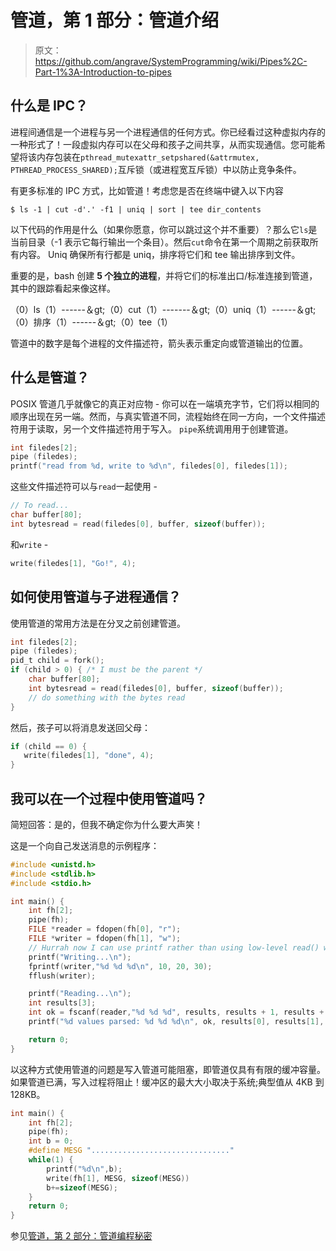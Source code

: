 # 管道，第 1 部分：管道介绍

> 原文：<https://github.com/angrave/SystemProgramming/wiki/Pipes%2C-Part-1%3A-Introduction-to-pipes>

## 什么是 IPC？

进程间通信是一个进程与另一个进程通信的任何方式。你已经看过这种虚拟内存的一种形式了！一段虚拟内存可以在父母和孩子之间共享，从而实现通信。您可能希望将该内存包装在`pthread_mutexattr_setpshared(&attrmutex, PTHREAD_PROCESS_SHARED);`互斥锁（或进程宽互斥锁）中以防止竞争条件。

有更多标准的 IPC 方式，比如管道！考虑您是否在终端中键入以下内容

```source-shell
$ ls -1 | cut -d'.' -f1 | uniq | sort | tee dir_contents
```

以下代码的作用是什么（如果你愿意，你可以跳过这个并不重要）？那么它`ls`是当前目录（-1 表示它每行输出一个条目）。然后`cut`命令在第一个周期之前获取所有内容。 Uniq 确保所有行都是 uniq，排序将它们和 tee 输出排序到文件。

重要的是，bash 创建 **5 个独立的进程**，并将它们的标准出口/标准连接到管道，其中的跟踪看起来像这样。

（0）ls（1）------＆gt;（0）cut（1）-------＆gt;（0）uniq（1）------＆gt;（0）排序（1）------＆gt;（0）tee（1）

管道中的数字是每个进程的文件描述符，箭头表示重定向或管道输出的位置。

## 什么是管道？

POSIX 管道几乎就像它的真正对应物 - 你可以在一端填充字节，它们将以相同的顺序出现在另一端。然而，与真实管道不同，流程始终在同一方向，一个文件描述符用于读取，另一个文件描述符用于写入。 `pipe`系统调用用于创建管道。

```c
int filedes[2];
pipe (filedes);
printf("read from %d, write to %d\n", filedes[0], filedes[1]);
```

这些文件描述符可以与`read`一起使用 -

```c
// To read...
char buffer[80];
int bytesread = read(filedes[0], buffer, sizeof(buffer));
```

和`write` -

```c
write(filedes[1], "Go!", 4);
```

## 如何使用管道与子进程通信？

使用管道的常用方法是在分叉之前创建管道。

```c
int filedes[2];
pipe (filedes);
pid_t child = fork();
if (child > 0) { /* I must be the parent */
    char buffer[80];
    int bytesread = read(filedes[0], buffer, sizeof(buffer));
    // do something with the bytes read 
}
```

然后，孩子可以将消息发送回父母：

```c
if (child == 0) {
   write(filedes[1], "done", 4);
}
```

## 我可以在一个过程中使用管道吗？

简短回答：是的，但我不确定你为什么要大声笑！

这是一个向自己发送消息的示例程序：

```c
#include <unistd.h>
#include <stdlib.h>
#include <stdio.h>

int main() {
    int fh[2];
    pipe(fh);
    FILE *reader = fdopen(fh[0], "r");
    FILE *writer = fdopen(fh[1], "w");
    // Hurrah now I can use printf rather than using low-level read() write()
    printf("Writing...\n");
    fprintf(writer,"%d %d %d\n", 10, 20, 30);
    fflush(writer);

    printf("Reading...\n");
    int results[3];
    int ok = fscanf(reader,"%d %d %d", results, results + 1, results + 2);
    printf("%d values parsed: %d %d %d\n", ok, results[0], results[1], results[2]);

    return 0;
}
```

以这种方式使用管道的问题是写入管道可能阻塞，即管道仅具有有限的缓冲容量。如果管道已满，写入过程将阻止！缓冲区的最大大小取决于系统;典型值从 4KB 到 128KB。

```c
int main() {
    int fh[2];
    pipe(fh);
    int b = 0;
    #define MESG "..............................."
    while(1) {
        printf("%d\n",b);
        write(fh[1], MESG, sizeof(MESG))
        b+=sizeof(MESG);
    }
    return 0;
}
```

参见[管道，第 2 部分：管道编程秘密](/angrave/SystemProgramming/wiki/Pipes%2C-Part-2%3A-Pipe-programming-secrets)